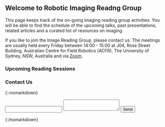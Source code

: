 ## Welcome to Robotic Imaging Readng Group

This page keeps track of the on-going imaging reading group activities. You will be able to find the schedule of the upcoming talks, past presentations, related articles and a curated list of resources on imaging.

If you like to join the Image Reading Group, please contact us. The meetings are usually held every Friday between 14:00 - 15:00 at J04, Rose Street Building, Australian Centre for Field Robotics (ACFR), The University of Sydney, NSW, Australia and via [Zoom](https://uni-sydney.zoom.us/j/83985253003).

### Upcoming Reading Sessions

### Contact Us

{::nomarkdown}
<form action="https://formspree.io/f/xbjqazgp method="POST">
  <input type="email" name="_replyto">
  <textarea   name="body"></textarea>
  <input type="submit" value="Send">
</form>
{:/nomarkdown}
